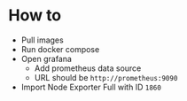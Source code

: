 # How to

* Pull images
* Run docker compose
* Open grafana
  * Add prometheus data source
  * URL should be `http://prometheus:9090`
* Import Node Exporter Full with ID `1860`

